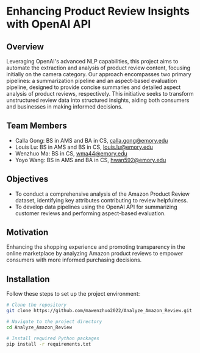 # Enhancing Product Review Insights with OpenAI API

## Overview
Leveraging OpenAI's advanced NLP capabilities, this project aims to automate the extraction and analysis of product review content, focusing initially on the camera category. Our approach encompasses two primary pipelines: a summarization pipeline and an aspect-based evaluation pipeline, designed to provide concise summaries and detailed aspect analysis of product reviews, respectively. This initiative seeks to transform unstructured review data into structured insights, aiding both consumers and businesses in making informed decisions.

## Team Members
- Calla Gong: BS in AMS and BA in CS, calla.gong@emory.edu
- Louis Lu: BS in AMS and BS in CS, louis.lu@emory.edu
- Wenzhuo Ma: BS in CS, wma44@emory.edu
- Yoyo Wang: BS in AMS and BA in CS, hwan592@emory.edu

## Objectives
- To conduct a comprehensive analysis of the Amazon Product Review dataset, identifying key attributes contributing to review helpfulness.
- To develop data pipelines using the OpenAI API for summarizing customer reviews and performing aspect-based evaluation.

## Motivation
Enhancing the shopping experience and promoting transparency in the online marketplace by analyzing Amazon product reviews to empower consumers with more informed purchasing decisions.

## Installation

Follow these steps to set up the project environment:

```bash
# Clone the repository
git clone https://github.com/mawenzhuo2022/Analyze_Amazon_Review.git

# Navigate to the project directory
cd Analyze_Amazon_Review

# Install required Python packages
pip install -r requirements.txt
